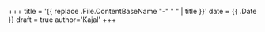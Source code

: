+++
title = '{{ replace .File.ContentBaseName "-" " " | title }}'
date = {{ .Date }}
draft = true
author='Kajal'
+++
